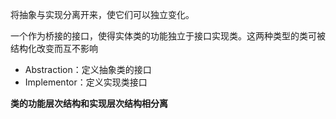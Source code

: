将抽象与实现分离开来，使它们可以独立变化。 

一个作为桥接的接口，使得实体类的功能独立于接口实现类。这两种类型的类可被结构化改变而互不影响 

- Abstraction：定义抽象类的接口
- Implementor：定义实现类接口

**类的功能层次结构和实现层次结构相分离**

